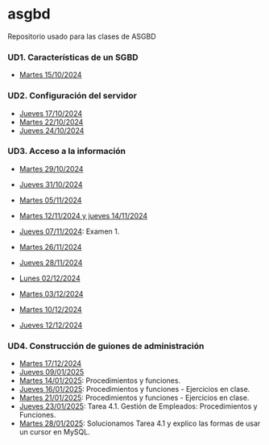 # asgbd
Repositorio usado para las clases de ASGBD

### UD1. Características de un SGBD
- [Martes 15/10/2024](/Schedule/UD2/Martes%2015-10-2024.md)

### UD2. Configuración del servidor
- [Jueves 17/10/2024](/Schedule/UD2/Jueves%2017-10-2024.md)
- [Martes 22/10/2024](/Schedule/UD2/Martes%2022-10-2024.md)
- [Jueves 24/10/2024](/Schedule/UD2/Jueves%2024-10-2024.md)

### UD3. Acceso a la información
- [Martes 29/10/2024](/Schedule/UD3/Martes%2029-10-2024.md)
- [Jueves 31/10/2024](/Schedule/UD3/Jueves%2031-10-2024.md)
- [Martes 05/11/2024](/Schedule/UD3/Martes%2005-11-2024.md)
- [Martes 12/11/2024 y jueves 14/11/2024](/Schedule/UD3/Martes%2012-11-2024%20y%20jueves%2014-11-2024.md)

- [Jueves 07/11/2024](/Schedule/UD3/Jueves%2007-11-2024.md): Examen 1.
- [Martes 26/11/2024](/Schedule/UD3/Martes%2026-11-2024.md)
- [Jueves 28/11/2024](/Schedule/UD3/Jueves%2028-11-2024.md)
- [Lunes 02/12/2024](/Schedule/UD3/Lunes%2002-12-2024.md)
- [Martes 03/12/2024](/Schedule/UD3/Martes%2003-12-2024.md)
- [Martes 10/12/2024](/Schedule/UD3/Martes%2010-12-2024.md)
- [Jueves 12/12/2024](/Schedule/UD3/Jueves%2012-12-2024.md)

### UD4. Construcción de guiones de administración

- [Martes 17/12/2024](/Schedule/UD4/Martes%2017-12-2024.md)
- [Jueves 09/01/2025](/Schedule/UD4/Jueves%2009-01-2025.md)
- [Martes 14/01/2025](/Schedule/UD4/Martes%2014-01-2025.md): Procedimientos y funciones.
- [Jueves 16/01/2025](/Schedule/UD4/Jueves%2016-01-2025.md): Procedimientos y funciones - Ejercicios en clase.
- [Martes 21/01/2025](/Schedule/UD4/Martes%2021-01-2025.md): Procedimientos y funciones - Ejercicios en clase.
- [Jueves 23/01/2025](/Schedule/UD4/Jueves%2023-01-2025.md): Tarea 4.1. Gestión de Empleados: Procedimientos y Funciones.
- [Martes 28/01/2025](/Schedule/UD4/Jueves%2023-01-2025.md): Solucionamos Tarea 4.1 y explico las formas de usar un cursor en MySQL.